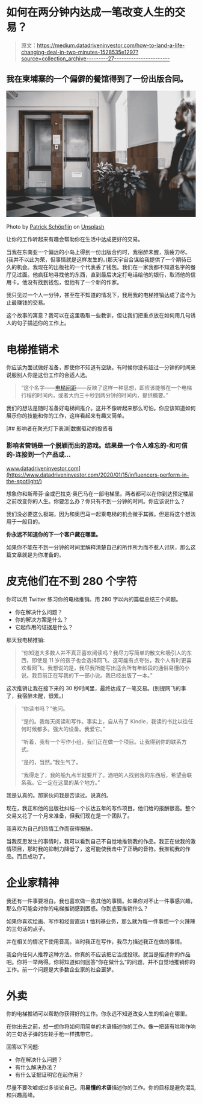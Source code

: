 # 如何在两分钟内达成一笔改变人生的交易？

> 原文：<https://medium.datadriveninvestor.com/how-to-land-a-life-changing-deal-in-two-minutes-1528535e1297?source=collection_archive---------27----------------------->

## 我在柬埔寨的一个偏僻的餐馆得到了一份出版合同。

![](img/7890d9a51c01d788c8753748715ec018.png)

Photo by [Patrick Schöpflin](https://unsplash.com/@patrickschoepflin?utm_source=medium&utm_medium=referral) on [Unsplash](https://unsplash.com?utm_source=medium&utm_medium=referral)

让你的工作听起来有趣会帮助你在生活中达成更好的交易。

当我在东南亚一个偏远的小岛上得到一份出版合约时，我宿醉未醒，筋疲力尽。(我并不以此为荣，但事情就是这样发生的。)那天宇宙合谋给我提供了一个期待已久的机会。我现在的出版社的一个代表丢了钱包。我们在一家我都不知道名字的餐厅见过面。他疯狂地寻找他的东西，直到最后决定打电话给他的银行，取消他的信用卡。他没有找到钱包，但他有了一个新的作家。

我只见过一个人一分钟，甚至在不知道的情况下，我用我的电梯推销达成了迄今为止最赚钱的交易。

这个故事的寓意？我可以在这里吸取一些教训，但让我们把重点放在如何用几句诱人的句子描述你的工作上。

# 电梯推销术

你应该为面试做好准备，即使你不知道有空缺。有时候你没有超过一分钟的时间来说服别人你是这份工作的合适人选。

> “这个名字——[电梯间距](https://en.wikipedia.org/wiki/Elevator_pitch)——反映了这样一种思想，即应该能够在一个电梯行程的时间内，或者大约三十秒到两分钟的时间内，提供概要。”

我们的想法是随时准备好电梯间推介。这并不像听起来那么可怕。你应该知道如何展示你的技能和你的工作，这样看起来有趣又简单。

[](https://www.datadriveninvestor.com/2020/01/15/influencers-perform-in-the-spotlight/) [## 影响者在聚光灯下表演|数据驱动的投资者

### 影响者营销是一个脱颖而出的游戏。结果是一个令人难忘的-和可信的-连接到一个产品或…

www.datadriveninvestor.com](https://www.datadriveninvestor.com/2020/01/15/influencers-perform-in-the-spotlight/) 

想象你和斯蒂芬·金或巴拉克·奥巴马在一部电梯里。两者都可以在你到达预定楼层之前改变你的人生。你要怎么办？你只有不到一分钟的时间。你应该说什么？

我们没必要这么极端，因为和奥巴马一起乘电梯的机会微乎其微。但是将这个想法用于一般目的。

**你永远不知道你的下一个客户藏在哪里。**

如果你不能在不到一分钟的时间里解释清楚自己的所作所为而不惹人讨厌，那么这篇文章就是为你准备的。

# 皮克他们在不到 280 个字符

你可以用 Twitter 练习你的电梯推销。用 280 字以内的篇幅总结三个问题。

*   你在解决什么问题？
*   你的解决方案是什么？
*   它起作用的证据是什么？

那天我电梯推销:

> “你知道大多数人并不真正喜欢阅读吗？我尽力写简单的散文和吸引人的东西，即使是 11 岁的孩子也会选择网飞。这可能有点夸张，我个人有时更喜欢看网飞。我想说的是，我尽我所能写出适合所有年龄段的通俗易懂的小说。我目前正在写我的下一部小说。我已经出版了一本。”

这次推销让我在接下来的 30 秒时间里，最终达成了一笔交易。(别提网飞的事了，我宿醉未醒，很累。)

> “你读书吗？”他问。
> 
> “是的。我每天阅读和写作。事实上，自从有了 Kindle，我读的书比以往任何时候都多。强大的设备。我爱它。”
> 
> “听着，我有一个写作小组，我们正在做一个项目。让我得到你的联系方式。
> 
> “是的，当然。”我生气了。
> 
> “我得走了，我的船九点半就要开了。酒吧的人找到我的东西后，希望会联系我。它一定在这里的某个地方。”

我是认真的。那家伙问我是否读过。说真的。

现在，我正和他的出版社纠结一个长达五年的写作项目。他们给的报酬很高。整个交易又花了一个月来准备，但我们现在是一个团队了。

我喜欢为自己的热情工作而获得报酬。

当我反思发生的事情时，我可以看到自己不自觉地推销我的作品。我正在做我的激情项目，那时我的抑制力降低了，这可能使我击中了正确的音符。我推销我的作品。而且成功了。

# 企业家精神

我还有一件事要坦白。我也喜欢做一些其他的事情。如果你对不止一件事感兴趣，那么你可能会对你的电梯推销感到困惑。你到底要推销什么？

如果你喜欢绘画、写作和经营直运 t 恤利基业务，那么就为每一件事想一个火辣辣的三句话的点子。

并在相关的情况下使用音高。当时我正在写作，我尽力描述我正在做的事情。

我会向任何人推荐这种方法。你真的不应该把它当成投球。就当是描述你的作品吧。你将一举两得。你将知道如何回答“你在做什么”的问题，并不自觉地推销你的工作。前一个问题是大多数企业家的社会噩梦。

# 外卖

你的电梯推销可以帮助你获得好的工作。你永远不知道改变人生的机会在哪里。

在你出去之前，想一想你将如何用简单的术语描述你的工作。像一把装有咝咝作响的三句话子弹的左轮手枪一样携带它。

回答以下问题:

*   你在解决什么问题？
*   有什么解决办法？
*   有什么证据证明它在起作用？

尽量不要吹嘘或过多谈论自己。用**易懂的术语**描述你的工作。你的目标是避免混乱和兴趣高峰。